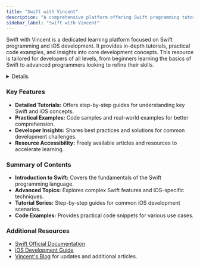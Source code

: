 ```yaml
---
title: "Swift with Vincent"
description: "A comprehensive platform offering Swift programming tutorials, insights into iOS development, and resources for mastering Swift."
sidebar_label: "Swift with Vincent"
---
```


Swift with Vincent is a dedicated learning platform focused on Swift programming and iOS development. It provides in-depth tutorials, practical code examples, and insights into core development concepts. This resource is tailored for developers of all levels, from beginners learning the basics of Swift to advanced programmers looking to refine their skills.

<details>

**URL:** [Swift with Vincent](https://www.swiftwithvincent.com/)

**Categories:** Tutorials, Swift Programming, iOS Development, Development Best Practices

**Tags:**  
`Swift`, `iOS Development`, `Programming`, `Tutorials`, `Resources`

</details>

### Key Features
- **Detailed Tutorials:** Offers step-by-step guides for understanding key Swift and iOS concepts.
- **Practical Examples:** Code samples and real-world examples for better comprehension.
- **Developer Insights:** Shares best practices and solutions for common development challenges.
- **Resource Accessibility:** Freely available articles and resources to accelerate learning.

### Summary of Contents
- **Introduction to Swift:** Covers the fundamentals of the Swift programming language.
- **Advanced Topics:** Explores complex Swift features and iOS-specific techniques.
- **Tutorial Series:** Step-by-step guides for common iOS development scenarios.
- **Code Examples:** Provides practical code snippets for various use cases.

### Additional Resources
- [Swift Official Documentation](https://swift.org/documentation/)
- [iOS Development Guide](https://developer.apple.com/ios/)
- [Vincent's Blog](https://www.swiftwithvincent.com/blog) for updates and additional articles.

<LinkCard title="Visit Swift with Vincent" href="https://www.swiftwithvincent.com/" />

